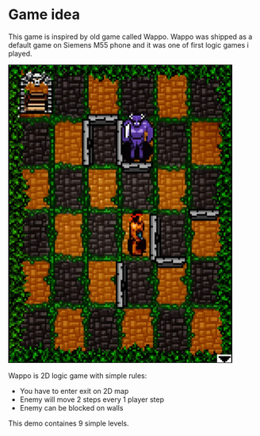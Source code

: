 # Game idea

This game is inspired by old game called Wappo. Wappo was shipped as a default game on Siemens M55 phone and it was one of first logic games i played.

![wappo_example](/img/wappo_example.png)

Wappo is 2D logic game with simple rules:

- You have to enter exit on 2D map
- Enemy will move 2 steps every 1 player step
- Enemy can be blocked on walls

This demo containes 9 simple levels.

